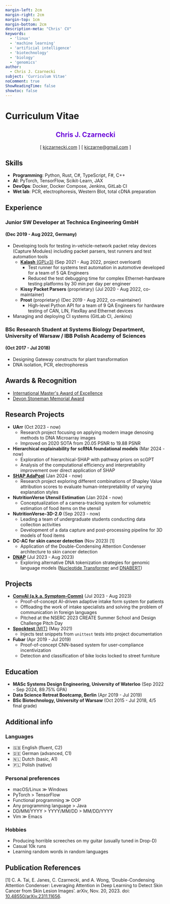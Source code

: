```yaml
---
margin-left: 2cm
margin-right: 2cm
margin-top: 1cm
margin-bottom: 2cm
description-meta: "Chris' CV"
keywords:
  - 'linux'
  - 'machine learning'
  - 'artificial intelligence'
  - 'biotechnology'
  - 'biology'
  - 'genomics'
author:
  - Chris J. Czarnecki
subject: 'Curriculum Vitae'
noComment: true
ShowReadingTime: false
showtoc: false
---
```


# Curriculum Vitae

<h2 id="chris-j.-czarnecki" style="color:#6b04d9;text-align:center">Chris J. Czarnecki</h2>
<p style="text-align:center">[ <a href="https://kjczarnecki.com/">kjczarnecki.com</a> ] [
<a href="mailto:kjczarne@gmail.com">kjczarne@gmail.com</a> ]</p>

## Skills

- **Programming**: Python, Rust, C\#, TypeScript, F\#, C++
- **AI**: PyTorch, TensorFlow, Scikit-Learn, JAX
- **DevOps**: Docker, Docker Compose, Jenkins, GitLab CI
- **Wet lab**: PCR, electrophoresis, Western Blot, total cDNA preparation

## Experience

### Junior SW Developer at Technica Engineering GmbH
#### (Dec 2019 - Aug 2022, Germany)

- Developing tools for testing in-vehicle-network packet relay devices (Capture Modules) including packet parsers, test runners and test automation tools
    - [**Kalash** (GPLv3)](https://github.com/Technica-Engineering/kalash) (Sep 2021 - Aug 2022, project overloard)
        - Test runner for systems test automation in automotive developed for a team of 5 QA Engineers
        - Reduced the test debugging time for complex Ethernet-hardware testing platforms by 30 min per day per engineer
    - **Kissy Packet Parsers** (proprietary) (Jul 2020 - Aug 2022, co-maintainer)
    - **Prost** (proprietary) (Dec 2019 - Aug 2022, co-maintainer)
        - High-level Python API for a team of 9 QA Engineers for hardware testing of CAN, LIN, FlexRay and Ethernet devices
- Managing and deploying CI systems (GitLab CI, Jenkins)

### BSc Research Student at Systems Biology Department, University of Warsaw / IBB Polish Academy of Sciences
#### (Oct 2017 - Jul 2018)

- Designing Gateway constructs for plant transformation
- DNA isolation, PCR, electrophoresis

## Awards & Recognition

- [International Master's Award of Excellence](https://uwaterloo.ca/graduate-studies-postdoctoral-affairs/awards/international-masters-award-excellence-imae)
- [Devon Stoneman Memorial Award](https://uwaterloo.ca/graduate-studies-postdoctoral-affairs/awards/devon-stoneman-memorial-award)

## Research Projects

- **UArr** (Oct 2023 - now)
    - Research project focusing on applying modern image denosing methods to DNA Microarray images
    - Improved on 2020 SOTA from $20.05$ PSNR to $19.88$ PSNR
- **Hierarchical explainability for scRNA foundational models** (Mar 2024 - now)
    - Exploration of hierarchical-SHAP with pathway priors on scGPT
    - Analysis of the computational efficiency and interpretability improvement over direct application of SHAP
- [**SHAP AdaPool**](https://github.com/kjczarne/shap_adapool) (Jan 2024 - now)
    - Research project exploring different combinations of Shapley Value attribution scores to evaluate human-interpretability of varying explanation styles
- **NutritionVerse Utensil Estimation** (Jan 2024 - now)
    - Conceptualization of a camera-tracking system for volumetric estimation of food items on the utensil
- **NutritionVerse-3D-2.0** (Sep 2023 - now)
    - Leading a team of undergraduate students conducting data collection activities
    - Development of a data capture and post-processing pipeline for 3D models of food items
- **DC-AC for skin cancer detection** (Nov 2023) \[1\]
    - Application of the Double-Condensing Attention Condenser architecture to skin cancer detection
- [**DNAP**](https://github.com/kjczarne/dnap) (Jul 2023 - Aug 2023)
    - Exploring alternative DNA tokenization strategies for genomic language models ([Nucleotide Transformer](https://github.com/instadeepai/nucleotide-transformer) and [DNABERT](https://github.com/jerryji1993/DNABERT))

## Projects

- [**ConvAI (a.k.a. Symptom-Comm)**](https://github.com/kjczarne/symptom-comm) (Jul 2023 - Aug 2023)
    - Proof-of-concept AI-driven adaptive intake form system for patients
    - Offloading the work of intake specialists and solving the problem of communication in foreign languages
    - Pitched at the NSERC 2023 CREATE Summer School and Design Challenge Pitch Day
- [**Spocktest** (MIT)](https://github.com/kjczarne/spocktest) (May 2021)
    - Injects test snippets from `unittest` tests into project documentation
- **Fubar** (Apr 2019 - Jul 2019)
    - Proof-of-concept CNN-based system for user-compliance incentivization
    - Detection and classification of bike locks locked to street furniture

## Education

- **MASc Systems Design Engineering, University of Waterloo** (Sep 2022 - Sep 2024, 89.75\% GPA)
- **Data Science Retreat Bootcamp, Berlin** (Apr 2019 - Jul 2019)
- **BSc Biotechnology, University of Warsaw** (Oct 2015 - Jul 2018, 4/5 final grade)

## Additional info

### Languages

- 🇬🇧 English (fluent, C2)
- 🇩🇪 German (advanced, C1)
- 🇳🇱 Dutch (basic, A1)
- 🇵🇱 Polish (native)

### Personal preferences

- macOS/Linux $\gg$ Windows
- PyTorch $>$ TensorFlow
- Functional programming $\gg$ OOP
- Any programming language $>$ Java
- DD/MM/YYYY $>$ YYYY/MM/DD $>$ MM/DD/YYYY
- Vim $\gg$ Emacs

### Hobbies

- Producing horrible screeches on my guitar (usually tuned in Drop-D)
- Casual 10k runs
- Learning random words in random languages

## Publication References

\[1\] C. A. Tai, E. Janes, C. Czarnecki, and A. Wong, ‘Double-Condensing Attention Condenser: Leveraging Attention in Deep Learning to Detect Skin Cancer from Skin Lesion Images’. arXiv, Nov. 20, 2023. doi: [10.48550/arXiv.2311.11656](https://doi.org/10.48550/arXiv.2311.11656).
